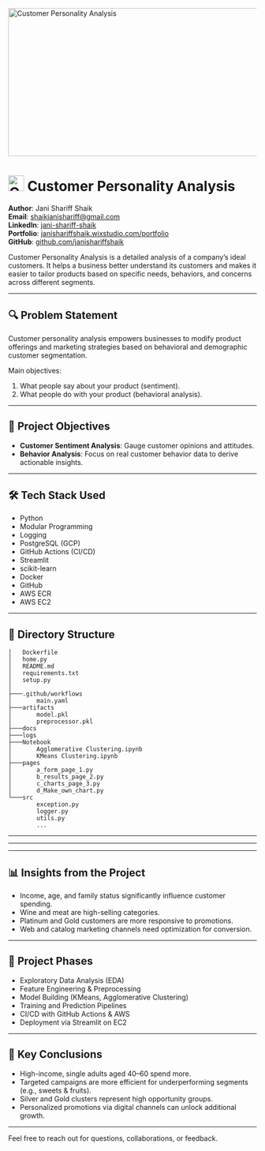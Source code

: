 <img src="https://github.com/janishariffshaik/Customer-Personality-Analysis/assets/your-assets-id/banner-image.jpg" width="1600" height="300" alt="Customer Personality Analysis">

# <img src="https://github.com/janishariffshaik/Customer-Personality-Analysis/assets/your-assets-id/logo-icon.png" width="32" height="32" alt="Customer Personality Analysis"> Customer Personality Analysis

**Author**: Jani Shariff Shaik  
**Email**: shaikjanishariff@gmail.com  
**LinkedIn**: [jani-shariff-shaik](https://www.linkedin.com/in/jani-shariff-shaik-374998292/)  
**Portfolio**: [janishariffshaik.wixstudio.com/portfolio](https://janishariffshaik.wixstudio.com/portfolio)  
**GitHub**: [github.com/janishariffshaik](https://github.com/Jani-Shaik-1406)

Customer Personality Analysis is a detailed analysis of a company’s ideal customers. It helps a business better understand its customers and makes it easier to tailor products based on specific needs, behaviors, and concerns across different segments.

---

## 🔍 Problem Statement

Customer personality analysis empowers businesses to modify product offerings and marketing strategies based on behavioral and demographic customer segmentation.

Main objectives:
1. What people say about your product (sentiment).
2. What people do with your product (behavioral analysis).

---

## 🎯 Project Objectives

- **Customer Sentiment Analysis**: Gauge customer opinions and attitudes.
- **Behavior Analysis**: Focus on real customer behavior data to derive actionable insights.

---

## 🛠️ Tech Stack Used

- Python
- Modular Programming
- Logging
- PostgreSQL (GCP)
- GitHub Actions (CI/CD)
- Streamlit
- scikit-learn
- Docker
- GitHub
- AWS ECR
- AWS EC2

---

## 📂 Directory Structure

```plaintext
│   Dockerfile
│   home.py
│   README.md
│   requirements.txt
│   setup.py
│
├───.github/workflows
│       main.yaml
├───artifacts
│       model.pkl
│       preprocessor.pkl
├───docs
├───logs
├───Notebook
│       Agglomerative Clustering.ipynb
│       KMeans Clustering.ipynb
├───pages
│       a_form_page_1.py
│       b_results_page_2.py
│       c_charts_page_3.py
│       d_Make_own_chart.py
└───src
        exception.py
        logger.py
        utils.py
        ...
```

---

---

---

## 📊 Insights from the Project

- Income, age, and family status significantly influence customer spending.
- Wine and meat are high-selling categories.
- Platinum and Gold customers are more responsive to promotions.
- Web and catalog marketing channels need optimization for conversion.

---

## 🧪 Project Phases

- Exploratory Data Analysis (EDA)
- Feature Engineering & Preprocessing
- Model Building (KMeans, Agglomerative Clustering)
- Training and Prediction Pipelines
- CI/CD with GitHub Actions & AWS
- Deployment via Streamlit on EC2

---

## 📌 Key Conclusions

- High-income, single adults aged 40–60 spend more.
- Targeted campaigns are more efficient for underperforming segments (e.g., sweets & fruits).
- Silver and Gold clusters represent high opportunity groups.
- Personalized promotions via digital channels can unlock additional growth.

---



Feel free to reach out for questions, collaborations, or feedback.
